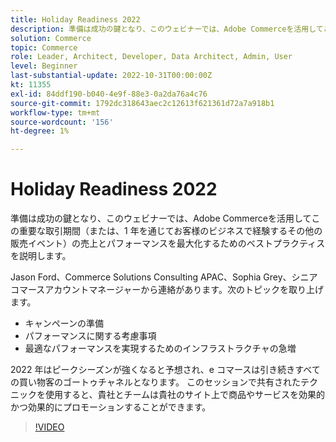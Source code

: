 ```yaml
---
title: Holiday Readiness 2022
description: 準備は成功の鍵となり、このウェビナーでは、Adobe Commerceを活用してこの重要な取引期間中に売上とパフォーマンスを最大化するためのベストプラクティスを順を追って説明します。
solution: Commerce
topic: Commerce
role: Leader, Architect, Developer, Data Architect, Admin, User
level: Beginner
last-substantial-update: 2022-10-31T00:00:00Z
kt: 11355
exl-id: 84ddf190-b040-4e9f-88e3-0a2da76a4c76
source-git-commit: 1792dc318643aec2c12613f621361d72a7a918b1
workflow-type: tm+mt
source-wordcount: '156'
ht-degree: 1%

---
```


# Holiday Readiness 2022

準備は成功の鍵となり、このウェビナーでは、Adobe Commerceを活用してこの重要な取引期間（または、1 年を通じてお客様のビジネスで経験するその他の販売イベント）の売上とパフォーマンスを最大化するためのベストプラクティスを説明します。

Jason Ford、Commerce Solutions Consulting APAC、Sophia Grey、シニアコマースアカウントマネージャーから連絡があります。次のトピックを取り上げます。

* キャンペーンの準備
* パフォーマンスに関する考慮事項
* 最適なパフォーマンスを実現するためのインフラストラクチャの急増

2022 年はピークシーズンが強くなると予想され、e コマースは引き続きすべての買い物客のゴートゥチャネルとなります。 このセッションで共有されたテクニックを使用すると、貴社とチームは貴社のサイト上で商品やサービスを効果的かつ効果的にプロモーションすることができます。

>[!VIDEO](https://video.tv.adobe.com/v/3410542/?quality=12&learn=on)

